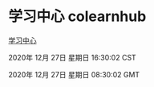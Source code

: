 # 学习中心 colearnhub
[学习中心](http://58.48.55.28:56308/colearnhub/)

2020年 12月 27日 星期日 16:30:02 CST

2020年 12月 27日 星期日 08:30:02 GMT
